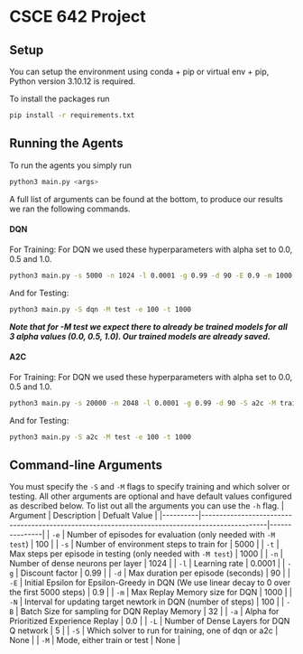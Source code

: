 # CSCE 642 Project
## Setup
You can setup the environment using conda + pip or virtual env + pip, Python version 3.10.12 is required.

To install the packages run
```bash
pip install -r requirements.txt
```

## Running the Agents
To run the agents you simply run
```bash
python3 main.py <args>
```
A full list of arguments can be found at the bottom, to produce our results we ran the following commands.
#### DQN
For Training:
For DQN we used these hyperparameters with alpha set to 0.0, 0.5 and 1.0.
```bash
python3 main.py -s 5000 -n 1024 -l 0.0001 -g 0.99 -d 90 -E 0.9 -m 1000 -N 100 -B 32 -a <alpha> -L 5 -S dqn -M train
```
And for Testing:
```bash
python3 main.py -S dqn -M test -e 100 -t 1000
```
***Note that for -M test we expect there to already be trained models for all 3 alpha values (0.0, 0.5, 1.0). Our trained models are already saved.***

#### A2C
For Training:
For DQN we used these hyperparameters with alpha set to 0.0, 0.5 and 1.0.
```bash
python3 main.py -s 20000 -n 2048 -l 0.0001 -g 0.99 -d 90 -S a2c -M train
```
And for Testing:
```bash
python3 main.py -S a2c -M test -e 100 -t 1000
```

## Command-line Arguments
You must specify the `-S` and `-M` flags to specify training and which solver or testing.
All other arguments are optional and have default values configured as described below.
To list out all the arguments you can use the `-h` flag.
| Argument | Description                                                                                    | Defualt Value |
|----------|------------------------------------------------------------------------------------------------|---------------|
| `-e`     | Number of episodes for evaluation (only needed with `-M test`)                                 | 100           |
| `-s`     | Number of environment steps to train for                                                       | 5000          |
| `-t`     | Max steps per episode in testing (only needed with `-M test`)                                  | 1000          |
| `-n`     | Number of dense neurons per layer                                                              | 1024          |
| `-l`     | Learning rate                                                                                  | 0.0001        |
| `-g`     | Discount factor                                                                                | 0.99          |
| `-d`     | Max duration per episode (seconds)                                                             | 90            |
| `-E`     | Initial Epsilon for Epsilon-Greedy in DQN (We use linear decay to 0 over the first 5000 steps) | 0.9           |
| `-m`     | Max Replay Memory size for DQN                                                                 | 1000          |
| `-N`     | Interval for updating target newtork in DQN (number of steps)                                  | 100           |
| `-B`     | Batch Size for sampling for DQN Replay Memory                                                  | 32            |
| `-a`     | Alpha for Prioritized Experience Replay                                                        | 0.0           |
| `-L`     | Number of Dense Layers for DQN Q network                                                       | 5             |
| `-S`     | Which solver to run for training, one of dqn or a2c                                            | None          |
| `-M`     | Mode, either train or test                                                                     | None          |
